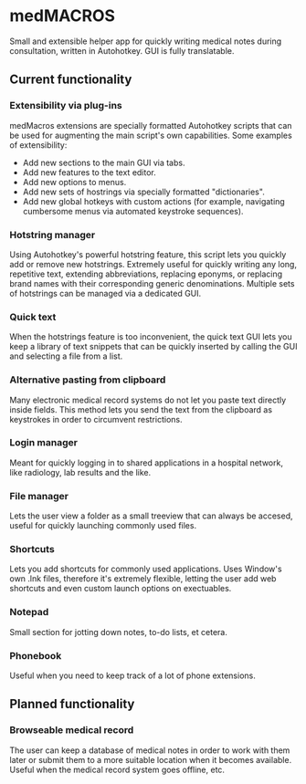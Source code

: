 # medMACROS
Small and extensible helper app for quickly writing medical notes during consultation,  written in Autohotkey.
GUI is fully translatable.

## Current functionality
### Extensibility via plug-ins
medMacros extensions are specially formatted Autohotkey scripts that can be used for augmenting the main script's own capabilities.
Some examples of extensibility:
- Add new sections to the main GUI via tabs.
- Add new features to the text editor.
- Add new options to menus.
- Add new sets of hostrings via specially formatted "dictionaries".
- Add new global hotkeys with custom actions (for example, navigating cumbersome menus via automated keystroke sequences).

### Hotstring manager
Using Autohotkey's powerful hotstring feature, this script lets you quickly add or remove new hotstrings. Extremely useful for quickly writing any long, repetitive text, extending abbreviations, replacing eponyms, or replacing brand names with their corresponding generic denominations. Multiple sets of hotstrings can be managed via a dedicated GUI.
### Quick text
When the hotstrings feature is too inconvenient, the quick text GUI lets you keep a library of text snippets that can be quickly inserted by calling the GUI and selecting a file from a list.
### Alternative pasting from clipboard
Many electronic medical record systems do not let you paste text directly inside fields. This method lets you send the text from the clipboard as keystrokes in order to circumvent restrictions.
### Login manager
Meant for quickly logging in to shared applications in a hospital network, like radiology, lab results and the like.
### File manager
Lets the user view a folder as a small treeview that can always be accesed, useful for quickly launching commonly used files.
### Shortcuts
Lets you add shortcuts for commonly used applications. Uses Window's own .lnk files, therefore it's extremely flexible, letting the user add web shortcuts and even custom launch options on exectuables.
### Notepad
Small section for jotting down notes, to-do lists, et cetera.
### Phonebook
Useful when you need to keep track of a lot of phone extensions.

## Planned functionality
### Browseable medical record
The user can keep a database of medical notes in order to work with them later or submit them to a more suitable location when it becomes available. Useful when the medical record system goes offline, etc.
